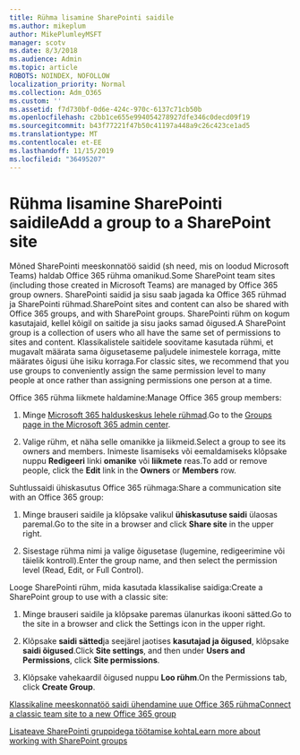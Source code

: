 ```yaml
---
title: Rühma lisamine SharePointi saidile
ms.author: mikeplum
author: MikePlumleyMSFT
manager: scotv
ms.date: 8/3/2018
ms.audience: Admin
ms.topic: article
ROBOTS: NOINDEX, NOFOLLOW
localization_priority: Normal
ms.collection: Adm_O365
ms.custom: ''
ms.assetid: f7d730bf-0d6e-424c-970c-6137c71cb50b
ms.openlocfilehash: c2bb1ce655e994054278927dfe346c0decd09f19
ms.sourcegitcommit: b43f77221f47b50c41197a448a9c26c423ce1ad5
ms.translationtype: MT
ms.contentlocale: et-EE
ms.lasthandoff: 11/15/2019
ms.locfileid: "36495207"
---
```

# <a name="add-a-group-to-a-sharepoint-site"></a><span data-ttu-id="819c7-102">Rühma lisamine SharePointi saidile</span><span class="sxs-lookup"><span data-stu-id="819c7-102">Add a group to a SharePoint site</span></span>

<span data-ttu-id="819c7-103">Mõned SharePointi meeskonnatöö saidid (sh need, mis on loodud Microsoft Teams) haldab Office 365 rühma omanikud.</span><span class="sxs-lookup"><span data-stu-id="819c7-103">Some SharePoint team sites (including those created in Microsoft Teams) are managed by Office 365 group owners.</span></span> <span data-ttu-id="819c7-104">SharePointi saidid ja sisu saab jagada ka Office 365 rühmad ja SharePointi rühmad.</span><span class="sxs-lookup"><span data-stu-id="819c7-104">SharePoint sites and content can also be shared with Office 365 groups, and with SharePoint groups.</span></span> <span data-ttu-id="819c7-105">SharePointi rühm on kogum kasutajaid, kellel kõigil on saitide ja sisu jaoks samad õigused.</span><span class="sxs-lookup"><span data-stu-id="819c7-105">A SharePoint group is a collection of users who all have the same set of permissions to sites and content.</span></span> <span data-ttu-id="819c7-106">Klassikalistele saitidele soovitame kasutada rühmi, et mugavalt määrata sama õigusetaseme paljudele inimestele korraga, mitte määrates õigusi ühe isiku korraga.</span><span class="sxs-lookup"><span data-stu-id="819c7-106">For classic sites, we recommend that you use groups to conveniently assign the same permission level to many people at once rather than assigning permissions one person at a time.</span></span>
  
<span data-ttu-id="819c7-107">Office 365 rühma liikmete haldamine:</span><span class="sxs-lookup"><span data-stu-id="819c7-107">Manage Office 365 group members:</span></span>
  
1. <span data-ttu-id="819c7-108">Minge [Microsoft 365 halduskeskus lehele rühmad](https://portal.office.com/adminportal/home#/groups).</span><span class="sxs-lookup"><span data-stu-id="819c7-108">Go to the [Groups page in the Microsoft 365 admin center](https://portal.office.com/adminportal/home#/groups).</span></span>
    
2. <span data-ttu-id="819c7-109">Valige rühm, et näha selle omanikke ja liikmeid.</span><span class="sxs-lookup"><span data-stu-id="819c7-109">Select a group to see its owners and members.</span></span> <span data-ttu-id="819c7-110">Inimeste lisamiseks või eemaldamiseks klõpsake nuppu **Redigeeri** linki **omanike** või **liikmete** reas.</span><span class="sxs-lookup"><span data-stu-id="819c7-110">To add or remove people, click the **Edit** link in the **Owners** or **Members** row.</span></span> 
    
<span data-ttu-id="819c7-111">Suhtlussaidi ühiskasutus Office 365 rühmaga:</span><span class="sxs-lookup"><span data-stu-id="819c7-111">Share a communication site with an Office 365 group:</span></span>
  
1. <span data-ttu-id="819c7-112">Minge brauseri saidile ja klõpsake valikul **ühiskasutuse saidi** ülaosas paremal.</span><span class="sxs-lookup"><span data-stu-id="819c7-112">Go to the site in a browser and click **Share site** in the upper right.</span></span> 
    
2. <span data-ttu-id="819c7-113">Sisestage rühma nimi ja valige õigusetase (lugemine, redigeerimine või täielik kontroll).</span><span class="sxs-lookup"><span data-stu-id="819c7-113">Enter the group name, and then select the permission level (Read, Edit, or Full Control).</span></span>
    
<span data-ttu-id="819c7-114">Looge SharePointi rühm, mida kasutada klassikalise saidiga:</span><span class="sxs-lookup"><span data-stu-id="819c7-114">Create a SharePoint group to use with a classic site:</span></span>
  
1. <span data-ttu-id="819c7-115">Minge brauseri saidile ja klõpsake paremas ülanurkas ikooni sätted.</span><span class="sxs-lookup"><span data-stu-id="819c7-115">Go to the site in a browser and click the Settings icon in the upper right.</span></span>
    
2. <span data-ttu-id="819c7-116">Klõpsake **saidi sätted**ja seejärel jaotises **kasutajad ja õigused**, klõpsake **saidi õigused**.</span><span class="sxs-lookup"><span data-stu-id="819c7-116">Click **Site settings**, and then under **Users and Permissions**, click **Site permissions**.</span></span>
    
3. <span data-ttu-id="819c7-117">Klõpsake vahekaardil õigused nuppu **Loo rühm**.</span><span class="sxs-lookup"><span data-stu-id="819c7-117">On the Permissions tab, click **Create Group**.</span></span>
    
[<span data-ttu-id="819c7-118">Klassikaline meeskonnatöö saidi ühendamine uue Office 365 rühma</span><span class="sxs-lookup"><span data-stu-id="819c7-118">Connect a classic team site to a new Office 365 group</span></span>](https://go.microsoft.com/fwlink/?linkid=2008654)
  
[<span data-ttu-id="819c7-119">Lisateave SharePointi gruppidega töötamise kohta</span><span class="sxs-lookup"><span data-stu-id="819c7-119">Learn more about working with SharePoint groups</span></span>](https://go.microsoft.com/fwlink/?linkid=874658)
  


